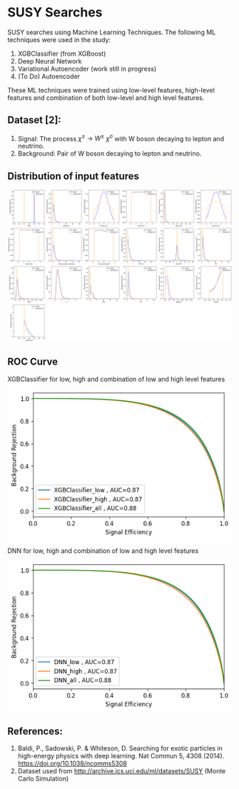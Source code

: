 # SUSY Searches

SUSY searches using Machine Learning Techniques. The following ML techniques were used in the study:

1. XGBClassifier (from XGBoost)
2. Deep Neural Network
3. Variational Autoencoder (work still in progress)
4. (To Do) Autoencoder

These ML techniques were trained using low-level features, high-level features and combination of both low-level and high level features.

## Dataset [2]:

1. Signal: The process $\chi^{\pm}~ \rightarrow~ W^{\pm} ~\chi^{o}$ with W boson decaying to lepton and neutrino.
2. Background: Pair of W boson decaying to lepton and neutrino.

## Distribution of input features

![Features](others/input-variable.png)

## ROC Curve

XGBClassifier for low, high and combination of low and high level features

![xgbclassifier](others/xgbclassifier.png)

DNN for low, high and combination of low and high level features

![DNN](others/dnn.png)

## References:
1. Baldi, P., Sadowski, P. & Whiteson, D. Searching for exotic particles in high-energy physics with deep learning. Nat Commun 5, 4308 (2014). https://doi.org/10.1038/ncomms5308
2. Dataset used from http://archive.ics.uci.edu/ml/datasets/SUSY (Monte Carlo Simulation)
